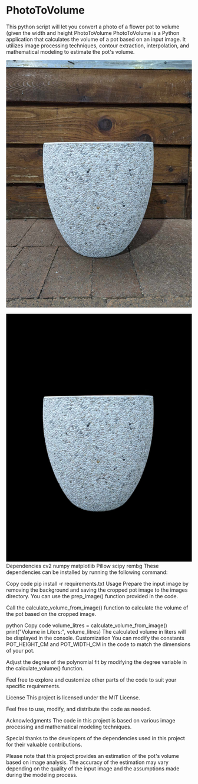 # PhotoToVolume
This python script will let you convert a photo of a flower pot to volume (given the width and height
PhotoToVolume
PhotoToVolume is a Python application that calculates the volume of a pot based on an input image. It utilizes image processing techniques, contour extraction, interpolation, and mathematical modeling to estimate the pot's volume.





![Need photo look like this:](images/pot.jpg)

![Will crop background and plot points: ](images/cropped_pot.jpg)
Dependencies
cv2
numpy
matplotlib
Pillow
scipy
rembg
These dependencies can be installed by running the following command:

Copy code
pip install -r requirements.txt
Usage
Prepare the input image by removing the background and saving the cropped pot image to the images directory. You can use the prep_image() function provided in the code.

Call the calculate_volume_from_image() function to calculate the volume of the pot based on the cropped image.

python
Copy code
volume_litres = calculate_volume_from_image()
print("Volume in Liters:", volume_litres)
The calculated volume in liters will be displayed in the console.
Customization
You can modify the constants POT_HEIGHT_CM and POT_WIDTH_CM in the code to match the dimensions of your pot.

Adjust the degree of the polynomial fit by modifying the degree variable in the calculate_volume() function.

Feel free to explore and customize other parts of the code to suit your specific requirements.

License
This project is licensed under the MIT License.

Feel free to use, modify, and distribute the code as needed.

Acknowledgments
The code in this project is based on various image processing and mathematical modeling techniques.

Special thanks to the developers of the dependencies used in this project for their valuable contributions.

Please note that this project provides an estimation of the pot's volume based on image analysis. The accuracy of the estimation may vary depending on the quality of the input image and the assumptions made during the modeling process.
